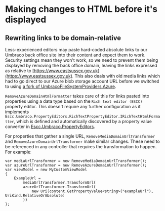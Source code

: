 # Making changes to HTML before it's displayed

## Rewriting links to be domain-relative

Less-experienced editors may paste hard-coded absolute links to our Umbraco back office site into their content and expect them to work. Security settings mean they won't work, so we need to prevent them being displayed by removing the back office domain, leaving the links expressed as relative to [https://www.eastsussex.gov.uk](https://www.eastsussex.gov.uk). This also deals with old media links which had to go direct to our Azure blob storage account URL before we switched to using [a fork of UmbracoFileSystemProviders.Azure](https://github.com/east-sussex-county-council/UmbracoFileSystemProviders.Azure).

`RemoveAzureDomainHtmlFormatter` takes care of this for links pasted into properties using a data type based on the `Rich text editor (ESCC)` property editor. This doesn't require any further configuration as it implements `Escc.Umbraco.PropertyEditors.RichTextPropertyEditor.IRichTextHtmlFormatter`, which is defined and automatically discovered by a property value converter in [Escc.Umbraco.PropertyEditors](https://github.com/east-sussex-county-council/Escc.Umbraco.PropertyEditors/).

For properties that gather a single URL, `RemoveMediaDomainUrlTransformer` and `RemoveAzureDomainUrlTransformer` make similar changes. These need to be referenced in any controller that requires the transformation to happen. For example:

	
	var mediaUrlTransformer = new RemoveMediaDomainUrlTransformer();
	var azureUrlTransformer = new RemoveAzureDomainUrlTransformer();
    var viewModel = new MyCustomViewModel
    {
        ExampleUrl = 
			mediaUrlTransformer.TransformUrl(
			azureUrlTransformer.TransformUrl(
				new Uri(content.GetPropertyValue<string>("exampleUrl"), UriKind.RelativeOrAbsolute)
			))
	};